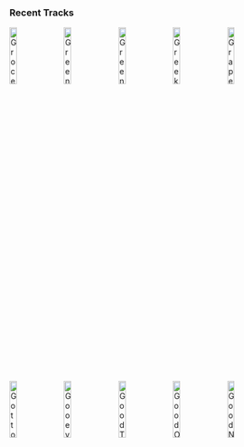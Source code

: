 ### Recent Tracks
[<img src='https://lastfm.freetls.fastly.net/i/u/300x300/880d1cd395faedf92bf6559d331ee49d.png' width='16%' height='16%' alt='Groceries'>](https://www.last.fm/music/mallrat/_/groceries)&nbsp;&nbsp;&nbsp;&nbsp;[<img src='https://lastfm.freetls.fastly.net/i/u/300x300/43b76304a1e64afcca937c04cb78a42b.png' width='16%' height='16%' alt='Green Mountain State'>](https://www.last.fm/music/trevor%2bhall/_/green%2bmountain%2bstate)&nbsp;&nbsp;&nbsp;&nbsp;[<img src='https://lastfm.freetls.fastly.net/i/u/300x300/3061a718bafbccc70ac73c7dafec6a09.png' width='16%' height='16%' alt='Green Light'>](https://www.last.fm/music/lorde/_/green%2blight)&nbsp;&nbsp;&nbsp;&nbsp;[<img src='https://lastfm.freetls.fastly.net/i/u/300x300/bbd57b4f204e90e9b11145fc2cc56dd9.png' width='16%' height='16%' alt='Greek Tragedy'>](https://www.last.fm/music/the%2bwombats/_/greek%2btragedy)&nbsp;&nbsp;&nbsp;&nbsp;[<img src='https://lastfm.freetls.fastly.net/i/u/300x300/9c47542602206ac7348c4319a1c9be30.png' width='16%' height='16%' alt='Grapefruit'>](https://www.last.fm/music/yuno/_/grapefruit)&nbsp;&nbsp;&nbsp;&nbsp;<br>[<img src='https://lastfm.freetls.fastly.net/i/u/300x300/c7c10ca52d104e58cea14a271eb41242.png' width='16%' height='16%' alt='Got to My Head'>](https://www.last.fm/music/waters/_/got%2bto%2bmy%2bhead)&nbsp;&nbsp;&nbsp;&nbsp;[<img src='https://lastfm.freetls.fastly.net/i/u/300x300/6051263a36ad604cbe0542205aa701ce.png' width='16%' height='16%' alt='Gooey'>](https://www.last.fm/music/glass%2banimals/_/gooey)&nbsp;&nbsp;&nbsp;&nbsp;[<img src='https://lastfm.freetls.fastly.net/i/u/300x300/0bc6db77028e79bcd2f9d1d191d0c927.png' width='16%' height='16%' alt='Good Thing'>](https://www.last.fm/music/sure%2bsure/_/good%2bthing)&nbsp;&nbsp;&nbsp;&nbsp;[<img src='https://lastfm.freetls.fastly.net/i/u/300x300/35a7f5478b7b0919eb7094b4cd868baf.png' width='16%' height='16%' alt='Good Old Days'>](https://www.last.fm/music/jr%2bjr/_/good%2bold%2bdays)&nbsp;&nbsp;&nbsp;&nbsp;[<img src='https://lastfm.freetls.fastly.net/i/u/300x300/84fbc655e0c84080a6b08fb25a7bc8a2.png' width='16%' height='16%' alt='Good News'>](https://www.last.fm/music/ocean%2bpark%2bstandoff/_/good%2bnews)&nbsp;&nbsp;&nbsp;&nbsp;<br>